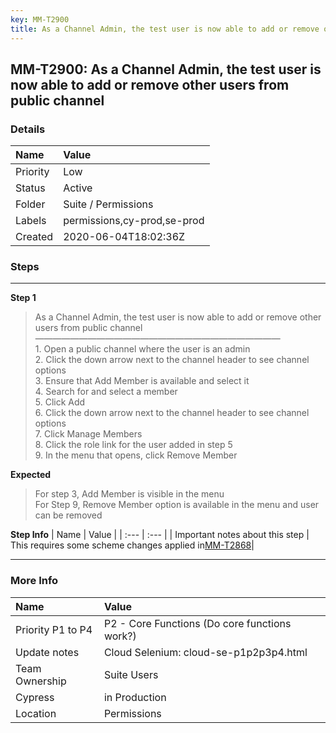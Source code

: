 ```yaml
---
key: MM-T2900
title: As a Channel Admin, the test user is now able to add or remove other users from public channel
---
```


## MM-T2900: As a Channel Admin, the test user is now able to add or remove other users from public channel

### Details

| Name     | Value                       |
| :------- | :-------------------------- |
| Priority | Low                         |
| Status   | Active                      |
| Folder   | Suite / Permissions         |
| Labels   | permissions,cy-prod,se-prod |
| Created  | 2020-06-04T18:02:36Z        |

### Steps

<hr/>

**Step 1**

> <article>As a Channel Admin, the test user is now able to add or remove other users from public channel<br />&mdash;&mdash;&mdash;&mdash;&mdash;&mdash;&mdash;&mdash;&mdash;&mdash;&mdash;&mdash;&mdash;&mdash;&mdash;&mdash;&mdash;&mdash;&mdash;&mdash;&mdash;&mdash;&mdash;&mdash;&mdash;&mdash;&mdash;&mdash;<br />1. Open a public channel where the user is an admin<br />2. Click the down arrow next to the channel header to see channel options<br />3. Ensure that Add Member  is available and select it<br />4. Search for and select a member<br />5. Click Add<br />6. Click the down arrow next to the channel header to see channel options<br />7. Click Manage Members<br />8. Click the role link for the user added in step 5<br />9. In the menu that opens, click Remove Member</article>

**Expected**

> <article>For step 3, Add Member is visible in the menu<br />For Step 9, Remove Member option is available in the menu and user can be removed</article>

**Step Info**
| Name | Value |
| :--- | :--- |
| Important notes about this step | This requires some scheme changes applied in ​<a href="https://mattermost.atlassian.net/projects/MM?selectedItem=com.atlassian.plugins.atlassian-connect-plugin%3Acom.kanoah.test-manager__main-project-page#!/testCase/MM-T2868">MM-T2868</a>​​​ |

<hr/>

### More Info

| Name              | Value                                         |
| :---------------- | :-------------------------------------------- |
| Priority P1 to P4 | P2 - Core Functions (Do core functions work?) |
| Update notes      | Cloud Selenium: cloud-se-p1p2p3p4.html        |
| Team Ownership    | Suite Users                                   |
| Cypress           | in Production                                 |
| Location          | Permissions                                   |
